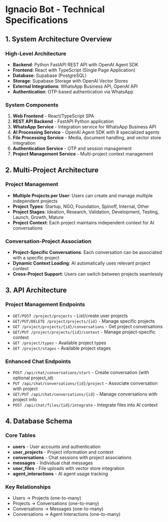 # Ignacio Bot - Technical Specifications

## 1. System Architecture Overview

### High-Level Architecture
- **Backend**: Python FastAPI REST API with OpenAI Agent SDK
- **Frontend**: React with TypeScript (Single Page Application)
- **Database**: Supabase (PostgreSQL)
- **Storage**: Supabase Storage with OpenAI Vector Stores
- **External Integrations**: WhatsApp Business API, OpenAI API
- **Authentication**: OTP-based authentication via WhatsApp

### System Components
1. **Web Frontend** - React/TypeScript SPA
2. **REST API Backend** - FastAPI Python application
3. **WhatsApp Service** - Integration service for WhatsApp Business API
4. **AI Processing Service** - OpenAI Agent SDK with 8 specialized agents
5. **File Processing Service** - Media, document handling, and vector store integration
6. **Authentication Service** - OTP and session management
7. **Project Management Service** - Multi-project context management

## 2. Multi-Project Architecture

### Project Management
- **Multiple Projects per User**: Users can create and manage multiple independent projects
- **Project Types**: Startup, NGO, Foundation, Spinoff, Internal, Other
- **Project Stages**: Ideation, Research, Validation, Development, Testing, Launch, Growth, Mature
- **Project Context**: Each project maintains independent context for AI conversations

### Conversation-Project Association
- **Project-Specific Conversations**: Each conversation can be associated with a specific project
- **Dynamic Context Loading**: AI automatically uses relevant project context
- **Cross-Project Support**: Users can switch between projects seamlessly

## 3. API Architecture

### Project Management Endpoints
- `GET/POST /project/projects` - List/create user projects
- `GET/PUT/DELETE /project/projects/{id}` - Manage specific projects
- `GET /project/projects/{id}/conversations` - Get project conversations
- `GET/PUT /project/projects/{id}/context` - Manage project-specific context
- `GET /project/types` - Available project types
- `GET /project/stages` - Available project stages

### Enhanced Chat Endpoints
- `POST /api/chat/conversations/start` - Create conversation (with optional project_id)
- `PUT /api/chat/conversations/{id}/project` - Associate conversation with project
- `GET/PUT /api/chat/conversations/{id}` - Manage conversations with project info
- `POST /api/chat/files/{id}/integrate` - Integrate files into AI context

## 4. Database Schema

### Core Tables
- **users** - User accounts and authentication
- **user_projects** - Project information and context
- **conversations** - Chat sessions with project associations
- **messages** - Individual chat messages
- **user_files** - File uploads with vector store integration
- **agent_interactions** - AI agent usage tracking

### Key Relationships
- Users → Projects (one-to-many)
- Projects → Conversations (one-to-many)
- Conversations → Messages (one-to-many)
- Conversations → Agent Interactions (one-to-many)